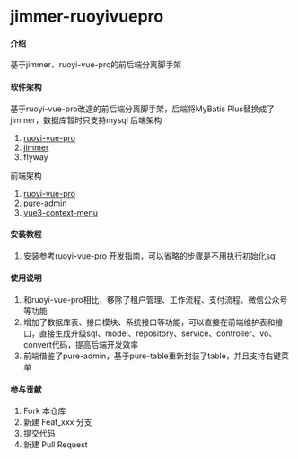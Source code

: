 # jimmer-ruoyivuepro

#### 介绍
基于jimmer、ruoyi-vue-pro的前后端分离脚手架

#### 软件架构
基于ruoyi-vue-pro改造的前后端分离脚手架，后端将MyBatis Plus替换成了jimmer，数据库暂时只支持mysql
后端架构
1. [ruoyi-vue-pro](https://doc.iocoder.cn/)
2. [jimmer](https://babyfish-ct.github.io/jimmer/zh/)
3. flyway

前端架构
1. [ruoyi-vue-pro](https://doc.iocoder.cn/)
2. [pure-admin](https://yiming_chang.gitee.io/pure-admin-doc/)
3. [vue3-context-menu](https://github.com/imengyu/vue3-context-menu)


#### 安装教程

1.  安装参考ruoyi-vue-pro 开发指南，可以省略的步骤是不用执行初始化sql

#### 使用说明

1.  和ruoyi-vue-pro相比，移除了租户管理、工作流程、支付流程、微信公众号等功能
2.  增加了数据库表、接口模块、系统接口等功能，可以直接在前端维护表和接口，直接生成升级sql、model、repository、service、controller、vo、convert代码，提高后端开发效率
3.  前端借鉴了pure-admin，基于pure-table重新封装了table，并且支持右键菜单

#### 参与贡献

1.  Fork 本仓库
2.  新建 Feat_xxx 分支
3.  提交代码
4.  新建 Pull Request


